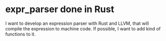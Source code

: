 # expr_parser done in Rust

I want to develop an expression parser with Rust and LLVM, that will compile the expression to machine code. If possible, I want to add kind of functions to it.
